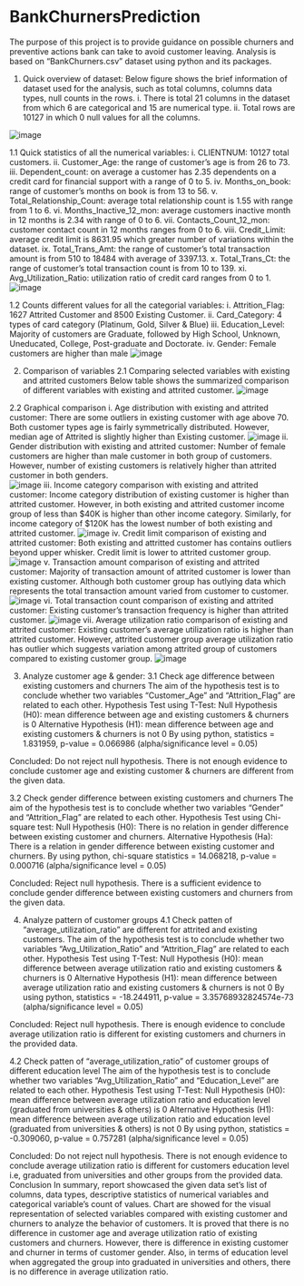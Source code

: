 # BankChurnersPrediction
The purpose of this project is to provide guidance on possible churners and preventive actions bank can take to avoid customer leaving. Analysis is based on “BankChurners.csv” dataset using python and its packages.

1.	Quick overview of dataset:
Below figure shows the brief information of dataset used for the analysis, such as total columns, columns data types, null counts in the rows. 
i.	There is total 21 columns in the dataset from which 6 are categorical and 15 are numerical type. 
ii.	Total rows are 10127 in which 0 null values for all the columns.

![image](https://user-images.githubusercontent.com/91941680/162762986-ea3c51b3-26ec-4780-b041-fda813ca36fd.png)

1.1 Quick statistics of all the numerical variables:
i.	CLIENTNUM: 10127 total customers.
ii.	Customer_Age: the range of customer’s age is from 26 to 73. 
iii.	Dependent_count: on average a customer has 2.35 dependents on a credit card for financial support with a range of 0 to 5.
iv.	Months_on_book: range of customer’s months on book is from 13 to 56. 
v.	Total_Relationship_Count: average total relationship count is 1.55 with range from 1 to 6. 
vi.	Months_Inactive_12_mon: average customers inactive month in 12 months is 2.34 with range of 0 to 6.
vii.	Contacts_Count_12_mon: customer contact count in 12 months ranges from 0 to 6.
viii.	Credit_Limit: average credit limit is 8631.95 which greater number of variations within the dataset. 
ix.	Total_Trans_Amt: the range of customer’s total transaction amount is from 510 to 18484 with average of 3397.13.
x.	Total_Trans_Ct: the range of customer’s total transaction count is from 10 to 139.
xi.	Avg_Utilization_Ratio: utilization ratio of credit card ranges from 0 to 1. 
![image](https://user-images.githubusercontent.com/91941680/162763064-0ff5dd9d-5961-4dc7-8d06-2312841c7d3f.png)

1.2 Counts different values for all the categorial variables: 
i.	Attrition_Flag: 1627 Attrited Customer and 8500 Existing Customer. 
ii.	Card_Category: 4 types of card category (Platinum, Gold, Silver & Blue)
iii.	Education_Level: Majority of customers are Graduate, followed by High School, Unknown, Uneducated, College, Post-graduate and Doctorate. 
iv.	Gender: Female customers are higher than male
![image](https://user-images.githubusercontent.com/91941680/162763148-50ddaaf1-c232-4c95-a65e-9d7571e90cff.png)

2.	Comparison of variables
2.1 Comparing selected variables with existing and attrited customers
Below table shows the summarized comparison of different variables with existing and attrited customer. 
![image](https://user-images.githubusercontent.com/91941680/162763202-53fb65ce-45a7-4050-b8ec-ac5fe9883caf.png)

2.2 Graphical comparison 
i.	Age distribution with existing and attrited customer: There are some outliers in existing customer with age above 70. Both customer types age is fairly symmetrically distributed. However, median age of Attrited is slightly higher than Existing customer. 
![image](https://user-images.githubusercontent.com/91941680/162763244-287228e4-e9b2-45c5-b9bd-d0194810fb71.png)
ii.	Gender distribution with existing and attrited customer: Number of female customers are higher than male customer in both group of customers. However, number of existing customers is relatively higher than attrited customer in both genders.  
![image](https://user-images.githubusercontent.com/91941680/162763302-01efca32-a7e1-441f-b4e5-dcdd28d2d036.png)
iii.	Income category comparison with existing and attrited customer: Income category distribution of existing customer is higher than attrited customer. However, in both existing and attrited customer income group of less than $40K is higher than other income category. Similarly, for income category of $120K has the lowest number of both existing and attrited customer.
![image](https://user-images.githubusercontent.com/91941680/162763342-0bc65d0e-bfa7-458d-8f3b-21cc37bd0c21.png)
iv.	Credit limit comparison of existing and attrited customer: Both existing and attritted customer has contains outliers beyond upper whisker. Credit limit is lower to attrited customer group. 
![image](https://user-images.githubusercontent.com/91941680/162763395-55445f71-0b2d-44e5-b713-018edc4bef1f.png)
v.	Transaction amount comparison of existing and attrited customer: Majority of transaction amount of attrited customer is lower than existing customer. Although both customer group has outlying data which represents the total transaction amount varied from customer to customer.
![image](https://user-images.githubusercontent.com/91941680/162763448-a983a33d-d84f-4d6e-a558-3161d573140e.png)
vi.	Total transaction count comparison of existing and attrited customer: Existing customer’s transaction frequency is higher than attrited customer. 
![image](https://user-images.githubusercontent.com/91941680/162763495-9c807fda-8e6a-4d9b-92ec-6b637360719e.png)
vii.	Average utilization ratio comparison of existing and attrited customer: Existing customer’s average utilization ratio is higher than attrited customer. However, attrited customer group average utilization ratio has outlier which suggests variation among attrited group of customers compared to existing customer group. 
![image](https://user-images.githubusercontent.com/91941680/162763547-ef174b3b-1b61-4c8d-a785-628f3193094b.png)

3.	Analyze customer age & gender: 
3.1 Check age difference between existing customers and churners
The aim of the hypothesis test is to conclude whether two variables “Customer_Age” and “Attrition_Flag” are related to each other.
Hypothesis Test using T-Test: 
Null Hypothesis (H0): mean difference between age and existing customers & churners is 0
Alternative Hypothesis (H1): mean difference between age and existing customers & churners is not 0
By using python, statistics = 1.831959, p-value = 0.066986 (alpha/significance level = 0.05)

Concluded: Do not reject null hypothesis. There is not enough evidence to conclude customer age and existing customer & churners are different from the given data. 

3.2 Check gender difference between existing customers and churners
The aim of the hypothesis test is to conclude whether two variables “Gender” and “Attrition_Flag” are related to each other.
Hypothesis Test using Chi-square test:
Null Hypothesis (H0): There is no relation in gender difference between existing customer and churners.
Alternative Hypothesis (Ha): There is a relation in gender difference between existing customer and churners.
By using python, chi-square statistics = 14.068218, p-value = 0.000716 (alpha/significance level = 0.05)

Concluded: Reject null hypothesis. There is a sufficient evidence to conclude gender difference between existing customers and churners from the given data. 

4.	Analyze pattern of customer groups 
4.1 Check patten of “average_utilization_ratio” are different for attrited and existing customers.
The aim of the hypothesis test is to conclude whether two variables “Avg_Utilization_Ratio” and “Attrition_Flag” are related to each other.
Hypothesis Test using T-Test: 
Null Hypothesis (H0): mean difference between average utilization ratio and existing customers & churners is 0
Alternative Hypothesis (H1): mean difference between average utilization ratio and existing customers & churners is not 0
By using python, statistics = -18.244911, p-value = 3.35768932824574e-73 (alpha/significance level = 0.05)

Concluded: Reject null hypothesis. There is enough evidence to conclude average utilization ratio is different for existing customers and churners in the provided data. 

4.2 Check patten of “average_utilization_ratio” of customer groups of different education level 
The aim of the hypothesis test is to conclude whether two variables “Avg_Utilization_Ratio” and “Education_Level” are related to each other.
Hypothesis Test using T-Test: 
Null Hypothesis (H0): mean difference between average utilization ratio and education level (graduated from universities & others) is 0
Alternative Hypothesis (H1): mean difference between average utilization ratio and education level (graduated from universities & others) is not 0
By using python, statistics = -0.309060, p-value = 0.757281 (alpha/significance level = 0.05)

Concluded: Do not reject null hypothesis. There is not enough evidence to conclude average utilization ratio is different for customers education level i.e, graduated from universities and other groups from the provided data. 
Conclusion
In summary, report showcased the given data set’s list of columns, data types, descriptive statistics of numerical variables and categorical variable’s count of values. Chart are showed for the visual representation of selected variables compared with existing customer and churners to analyze the behavior of customers. It is proved that there is no difference in customer age and average utilization ratio of existing customers and churners. However, there is difference in existing customer and churner in terms of customer gender. Also, in terms of education level when aggregated the group into graduated in universities and others, there is no difference in average utilization ratio. 
